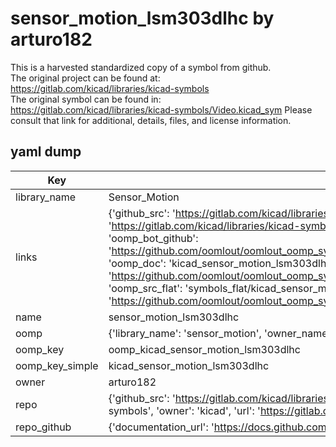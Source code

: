 # sensor_motion_lsm303dlhc by arturo182  
This is a harvested standardized copy of a symbol from github.  
The original project can be found at:  
https://gitlab.com/kicad/libraries/kicad-symbols  
The original symbol can be found in:
https://gitlab.com/kicad/libraries/kicad-symbols/Video.kicad_sym
Please consult that link for additional, details, files, and license information.  
## yaml dump  
| Key | Value |  
| --- | --- |  
| library_name | Sensor_Motion |  
| links | {'github_src': 'https://gitlab.com/kicad/libraries/kicad-symbols/Video.kicad_sym', 'github_src_repo': 'https://gitlab.com/kicad/libraries/kicad-symbols', 'oomp_bot': 'kicad_sensor_motion_lsm303dlhc/working', 'oomp_bot_github': 'https://github.com/oomlout/oomlout_oomp_symbol_bot/tree/main/kicad_sensor_motion_lsm303dlhc/working', 'oomp_doc': 'kicad_sensor_motion_lsm303dlhc/working', 'oomp_doc_github': 'https://github.com/oomlout/oomlout_oomp_symbol_doc/tree/main/kicad_sensor_motion_lsm303dlhc/working', 'oomp_src_flat': 'symbols_flat/kicad_sensor_motion_lsm303dlhc/working', 'oomp_src_flat_github': 'https://github.com/oomlout/oomlout_oomp_symbol_src/tree/main/kicad_sensor_motion_lsm303dlhc/working'} |  
| name | sensor_motion_lsm303dlhc |  
| oomp | {'library_name': 'sensor_motion', 'owner_name': 'kicad', 'symbol_name': 'sensor_motion_lsm303dlhc'} |  
| oomp_key | oomp_kicad_sensor_motion_lsm303dlhc |  
| oomp_key_simple | kicad_sensor_motion_lsm303dlhc |  
| owner | arturo182 |  
| repo | {'github_src': 'https://gitlab.com/kicad/libraries/kicad-symbols/Video.kicad_sym', 'name': 'libraries/kicad-symbols', 'owner': 'kicad', 'url': 'https://gitlab.com/kicad/libraries/kicad-symbols'} |  
| repo_github | {'documentation_url': 'https://docs.github.com/rest/repos/repos#get-a-repository', 'message': 'Not Found'} |  

